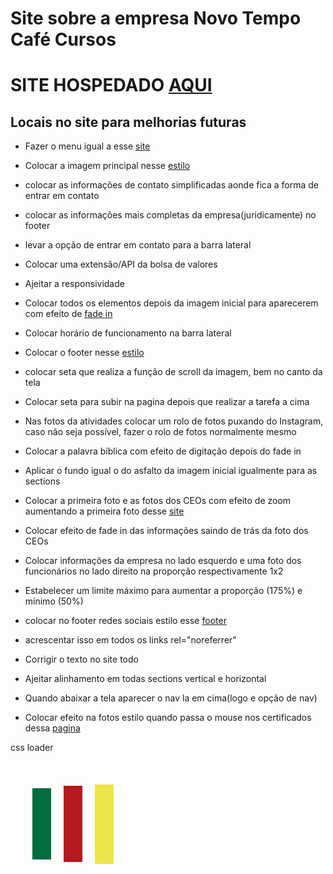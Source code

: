 # Site sobre a empresa Novo Tempo Café Cursos

# SITE HOSPEDADO [AQUI](https://kayokg.github.io/NovoTempoCafe-Corretora-de-cafe/)

## Locais no site para melhorias futuras

- Fazer o menu igual a esse [site](https://mrpops.ua/en/)

- Colocar a imagem principal nesse [estilo](https://solarsky.studio.site/)

- colocar as informações de contato simplificadas aonde fica a forma de entrar em contato

- colocar as informações mais completas da empresa(juridicamente) no footer

- levar a opção de entrar em contato para a barra lateral

- Colocar uma extensão/API da bolsa de valores

- Ajeitar a responsividade

- Colocar todos os elementos depois da imagem inicial para aparecerem com efeito de [fade in](https://solarsky.studio.site/)

- Colocar horário de funcionamento na barra lateral

- Colocar o footer nesse [estilo](https://mrpops.ua/en/)

- colocar seta que realiza a função de scroll da imagem, bem no canto da tela

- Colocar seta para subir na pagina depois que realizar a tarefa a cima


- Nas fotos da atividades colocar um rolo de fotos puxando do Instagram, caso não seja possível, fazer o rolo de fotos normalmente mesmo

- Colocar a palavra bíblica com efeito de digitação depois do fade in

- Aplicar o fundo igual o do asfalto da imagem inicial igualmente para as sections

- Colocar a primeira foto e as fotos dos CEOs com efeito de zoom aumentando a primeira foto desse [site](https://mrpops.ua/en/)

- Colocar efeito de fade in das informações saindo de trás da foto dos CEOs

- Colocar informações da empresa no lado esquerdo e uma foto dos funcionários no lado direito na proporção respectivamente 1x2

- Estabelecer um limite máximo para aumentar a proporção (175%) e mínimo (50%)

- colocar no footer redes sociais estilo esse [footer](https://bloom.xyz/)

* acrescentar isso em todos os links rel="noreferrer"

* Corrigir o texto no site todo

- Ajeitar alinhamento em todas sections vertical e horizontal

- Quando abaixar a tela aparecer o nav la em cima(logo e opção de nav)

- Colocar efeito na fotos estilo quando passa o mouse nos certificados dessa [pagina](https://create.vista.com/pt/templates/certificate/tecnology/)


css loader
<div class="loadingio-spinner-pulse-daiwv9hy5sa"><div class="ldio-y0r07kukptt">
<div></div><div></div><div></div>
</div></div>
<style type="text/css">
@keyframes ldio-y0r07kukptt-1 {
  0% { top: 0px; height: 200px }
  50% { top: 50px; height: 100px }
  100% { top: 50px; height: 100px }
}
@keyframes ldio-y0r07kukptt-2 {
  0% { top: 12.5px; height: 175px }
  50% { top: 50px; height: 100px }
  100% { top: 50px; height: 100px }
}
@keyframes ldio-y0r07kukptt-3 {
  0% { top: 25px; height: 150px }
  50% { top: 50px; height: 100px }
  100% { top: 50px; height: 100px }
}
.ldio-y0r07kukptt div { position: absolute; width: 30px }.ldio-y0r07kukptt div:nth-child(1) {
  left: 35px;
  background: #046c3d;
  animation: ldio-y0r07kukptt-1 1s cubic-bezier(0,0.5,0.5,1) infinite;
  animation-delay: -0.2s
}
.ldio-y0r07kukptt div:nth-child(2) {
  left: 85px;
  background: #b41a1f;
  animation: ldio-y0r07kukptt-2 1s cubic-bezier(0,0.5,0.5,1) infinite;
  animation-delay: -0.1s
}
.ldio-y0r07kukptt div:nth-child(3) {
  left: 135px;
  background: #ece64d;
  animation: ldio-y0r07kukptt-3 1s cubic-bezier(0,0.5,0.5,1) infinite;
  animation-delay: undefineds
}

.loadingio-spinner-pulse-daiwv9hy5sa {
  width: 200px;
  height: 200px;
  display: inline-block;
  overflow: hidden;
  background: none;
}
.ldio-y0r07kukptt {
  width: 100%;
  height: 100%;
  position: relative;
  transform: translateZ(0) scale(1);
  backface-visibility: hidden;
  transform-origin: 0 0; /* see note above */
}
.ldio-y0r07kukptt div { box-sizing: content-box; }
/* generated by https://loading.io/ */
</style>
